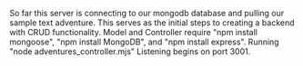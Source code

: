 

So far this server is connecting to our mongodb database and pulling our sample text adventure. This serves as the initial steps to creating a backend with CRUD functionality.
Model and Controller require "npm install mongoose", "npm install MongoDB", and "npm install express". Running "node adventures_controller.mjs" 
Listening begins on port 3001.
